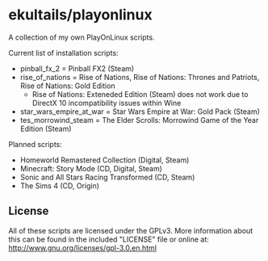 # ekultails/playonlinux

A collection of my own PlayOnLinux scripts.

Current list of installation scripts:

* pinball_fx_2 = Pinball FX2 (Steam)
* rise_of_nations = Rise of Nations, Rise of Nations: Thrones and Patriots, Rise of Nations: Gold Edition 
    * Rise of Nations: Exteneded Edition (Steam) does not work due to DirectX 10 incompatibility issues within Wine   
* star_wars_empire_at_war = Star Wars Empire at War: Gold Pack (Steam)
* tes_morrowind_steam = The Elder Scrolls: Morrowind Game of the Year Edition (Steam)

Planned scripts:

* Homeworld Remastered Collection (Digital, Steam)
* Minecraft: Story Mode (CD, Digital, Steam)
* Sonic and All Stars Racing Transformed (CD, Steam)
* The Sims 4 (CD, Origin)


## License

All of these scripts are licensed under the GPLv3. More information about this can be found in the included "LICENSE" file or online at: http://www.gnu.org/licenses/gpl-3.0.en.html
